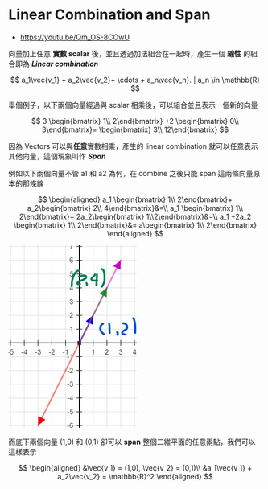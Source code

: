 # Linear Combination and Span

* https://youtu.be/Qm_OS-8COwU

向量加上任意 **實數 scalar** 後，並且透過加法組合在一起時，產生一個 **線性** 的組合即為 _**Linear combination**_

$$
a_1\vec{v_1} + a_2\vec{v_2}+ \cdots + a_n\vec{v_n}. | a_n \in \mathbb{R}
$$

舉個例子，以下兩個向量經過與 scalar 相乘後，可以組合並且表示一個新的向量

$$
3 \begin{bmatrix} 1\\ 2\end{bmatrix}
+2 \begin{bmatrix} 0\\ 3\end{bmatrix}=
\begin{bmatrix} 3\\ 12\end{bmatrix}
$$

因為 Vectors 可以與**任意**實數相乘，產生的 linear combination 就可以任意表示其他向量，這個現象叫作 ***Span***

例如以下兩個向量不管 a1 和 a2 為何，在 combine 之後只能 span 這兩條向量原本的那條線

$$
\begin{aligned}
a_1 \begin{bmatrix} 1\\ 2\end{bmatrix}+
a_2\begin{bmatrix} 2\\ 4\end{bmatrix}&=\\
a_1 \begin{bmatrix} 1\\ 2\end{bmatrix}+
2a_2\begin{bmatrix} 1\\2\end{bmatrix}&=\\
a_1 +2a_2 \begin{bmatrix} 1\\ 2\end{bmatrix}&=
a\begin{bmatrix} 1\\ 2\end{bmatrix}
\end{aligned}
$$

![](../.gitbook/assets/linear_combination1.jpg)

而底下兩個向量 (1,0) 和 (0,1) 卻可以 **span** 整個二維平面的任意兩點，我們可以這樣表示

$$
\begin{aligned}
&\vec{v_1} = (1,0), \vec{v_2} = (0,1)\\
&a_1\vec{v_1} + a_2\vec{v_2} = \mathbb{R}^2
\end{aligned}
$$